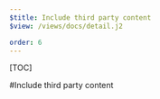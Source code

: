 ```yaml
---
$title: Include third party content
$view: /views/docs/detail.j2

order: 6
---
```


[TOC]

#Include third party content
